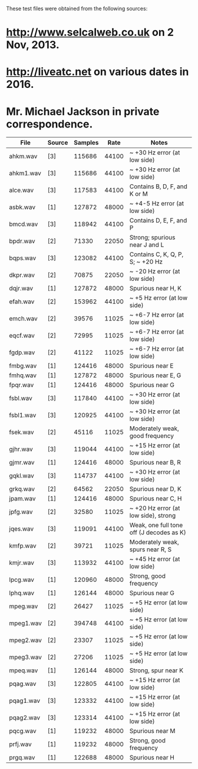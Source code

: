 These test files were obtained from the following sources:

# http://www.selcalweb.co.uk on 2 Nov, 2013.
# http://liveatc.net on various dates in 2016.
# Mr. Michael Jackson in private correspondence.

| File         | Source | Samples | Rate  | Notes                              |
| ----         | ------ | ------- | ----  | -----                              |
| ahkm.wav     | [3]    | 115686  | 44100 | ~ +30 Hz error (at low side)       |
| ahkm1.wav    | [3]    | 115686  | 44100 | ~ +30 Hz error (at low side)       |
| alce.wav     | [3]    | 117583  | 44100 | Contains B, D, F, and K or M       |
| asbk.wav     | [1]    | 127872  | 48000 | ~ +4-5 Hz error (at low side)      |
| bmcd.wav     | [3]    | 118942  | 44100 | Contains D, E, F, and P            |
| bpdr.wav     | [2]    | 71330   | 22050 | Strong; spurious near J and L      |
| bqps.wav     | [3]    | 123082  | 44100 | Contains C, K, Q, P, S; ~ +20 Hz   |
| dkpr.wav     | [2]    | 70875   | 22050 | ~ -20 Hz error (at low side)       |
| dqjr.wav     | [1]    | 127872  | 48000 | Spurious near H, K                 |
| efah.wav     | [2]    | 153962  | 44100 | ~ +5 Hz error (at low side)        |
| emch.wav     | [2]    | 39576   | 11025 | ~ +6-7 Hz error (at low side)      |
| eqcf.wav     | [2]    | 72995   | 11025 | ~ +6-7 Hz error (at low side)      |
| fgdp.wav     | [2]    | 41122   | 11025 | ~ +6-7 Hz error (at low side)      |
| fmbg.wav     | [1]    | 124416  | 48000 | Spurious near E                    |
| fmhq.wav     | [1]    | 127872  | 48000 | Spurious near E, G                 |
| fpqr.wav     | [1]    | 124416  | 48000 | Spurious near G                    |
| fsbl.wav     | [3]    | 117840  | 44100 | ~ +30 Hz error (at low side)       |
| fsbl1.wav    | [3]    | 120925  | 44100 | ~ +30 Hz error (at low side)       |
| fsek.wav     | [2]    | 45116   | 11025 | Moderately weak, good frequency    |
| gjhr.wav     | [3]    | 119044  | 44100 | ~ +15 Hz error (at low side)       |
| gjmr.wav     | [1]    | 124416  | 48000 | Spurious near B, R                 |
| gqkl.wav     | [3]    | 114737  | 44100 | ~ +30 Hz error (at low side)       |
| grkq.wav     | [2]    | 64562   | 22050 | Spurious near D, K                 |
| jpam.wav     | [1]    | 124416  | 48000 | Spurious near C, H                 |
| jpfg.wav     | [2]    | 32580   | 11025 | ~ +20 Hz error (at low side), strong |
| jqes.wav     | [3]    | 119091  | 44100 | Weak, one full tone off (J decodes as K) |
| kmfp.wav     | [2]    | 39721   | 11025 | Moderately weak, spurs near R, S   |
| kmjr.wav     | [3]    | 113932  | 44100 | ~ +45 Hz error (at low side)       |
| lpcg.wav     | [1]    | 120960  | 48000 | Strong, good frequency             |
| lphq.wav     | [1]    | 126144  | 48000 | Spurious near G                    |
| mpeg.wav     | [2]    | 26427   | 11025 | ~ +5 Hz error (at low side)        |
| mpeg1.wav    | [2]    | 394748  | 44100 | ~ +5 Hz error (at low side)        |
| mpeg2.wav    | [2]    | 23307   | 11025 | ~ +5 Hz error (at low side)        |
| mpeg3.wav    | [2]    | 27206   | 11025 | ~ +5 Hz error (at low side)        |
| mpeq.wav     | [1]    | 126144  | 48000 | Strong, spur near K                |
| pqag.wav     | [3]    | 122805  | 44100 | ~ +15 Hz error (at low side)       |
| pqag1.wav    | [3]    | 123332  | 44100 | ~ +15 Hz error (at low side)       |
| pqag2.wav    | [3]    | 123314  | 44100 | ~ +15 Hz error (at low side)       |
| pqcg.wav     | [1]    | 119232  | 48000 | Spurious near M                    |
| prfj.wav     | [1]    | 119232  | 48000 | Strong, good frequency             |
| prgq.wav     | [1]    | 122688  | 48000 | Spurious near H                    |
